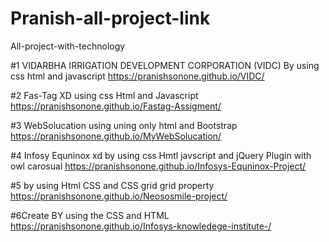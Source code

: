 # Pranish-all-project-link
All-project-with-technology 

#1 VIDARBHA IRRIGATION DEVELOPMENT CORPORATION (VIDC) By using css html and javascript 
https://pranishsonone.github.io/VIDC/

#2 Fas-Tag XD using css Html and Javascript 
https://pranishsonone.github.io/Fastag-Assigment/

#3 WebSolucation using uning only html and  Bootstrap
https://pranishsonone.github.io/MyWebSolucation/

#4 Infosy Equninox xd by using css Hmtl javscript and  jQuery Plugin  with owl carosual 
https://pranishsonone.github.io/Infosys-Equninox-Project/

#5 by using Html CSS and CSS grid grid property
https://pranishsonone.github.io/Neososmile-project/

#6Create BY using the CSS and HTML
https://pranishsonone.github.io/Infosys-knowledege-institute-/
